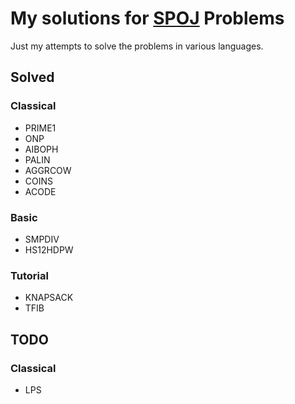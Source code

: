 # My solutions for [SPOJ](www.spoj.com) Problems

Just my attempts to solve the problems in various languages.

## Solved

### Classical

- PRIME1
- ONP
- AIBOPH
- PALIN
- AGGRCOW
- COINS
- ACODE

### Basic

- SMPDIV
- HS12HDPW

### Tutorial 

- KNAPSACK
- TFIB


## TODO

### Classical
- LPS
